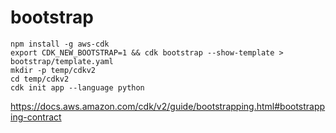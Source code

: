 # bootstrap

```
npm install -g aws-cdk
export CDK_NEW_BOOTSTRAP=1 && cdk bootstrap --show-template > bootstrap/template.yaml
mkdir -p temp/cdkv2
cd temp/cdkv2
cdk init app --language python
```

https://docs.aws.amazon.com/cdk/v2/guide/bootstrapping.html#bootstrapping-contract
